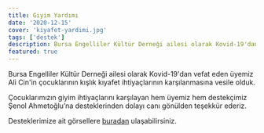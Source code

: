 ```yaml
---
title: Giyim Yardımı
date: '2020-12-15'
cover: 'kiyafet-yardimi.jpg'
tags: ['destek']
description: Bursa Engelliler Kültür Derneği ailesi olarak Kovid-19'dan vefat eden üyemiz Ali Cin'in çocuklarının kışlık kıyafet ihtiyaçlarının karşılanmasına vesile olduk.
featured: true
---
```


Bursa Engelliler Kültür Derneği ailesi olarak Kovid-19'dan vefat eden üyemiz Ali Cin'in çocuklarının kışlık kıyafet ihtiyaçlarının karşılanmasına vesile olduk.

Çocuklarımızın giyim ihtiyaçlarını karşılayan hem üyemiz hem destekçimiz Şenol Ahmetoğlu’na desteklerinden dolayı canı gönülden teşekkür ederiz.

Desteklerimize ait görsellere <a href="https://photos.app.goo.gl/U8SaS1YDFkKXQYxM8" target="_blank" rel="noopener noreferrer">buradan</a> ulaşabilirsiniz.
